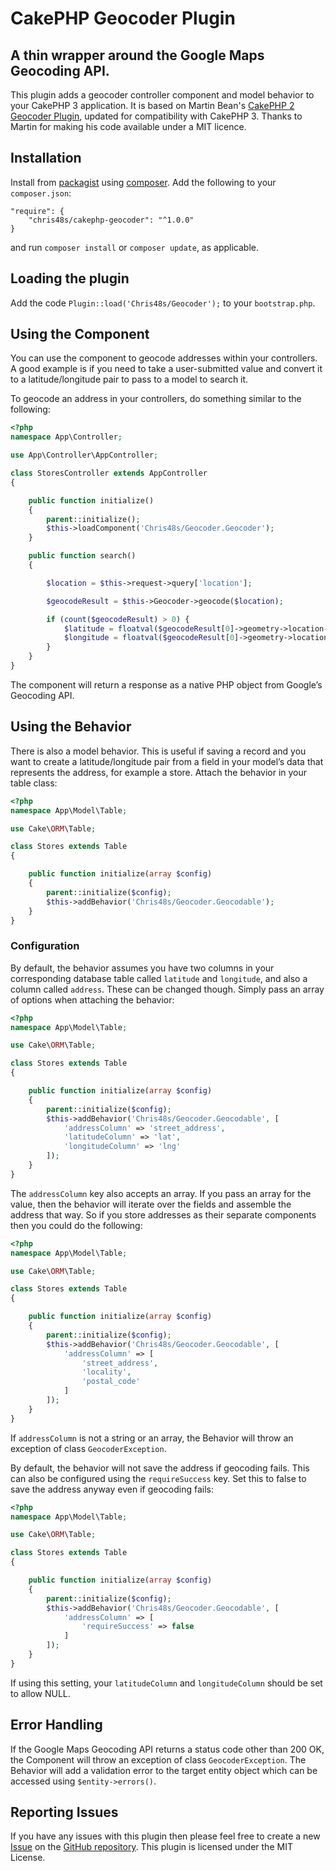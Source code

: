 # CakePHP Geocoder Plugin
## A thin wrapper around the Google Maps Geocoding API.

This plugin adds a geocoder controller component and model behavior to your CakePHP 3 application.
It is based on Martin Bean's [CakePHP 2 Geocoder Plugin](https://github.com/martinbean/cakephp-geocoding-plugin), updated for compatibility with CakePHP 3.
Thanks to Martin for making his code available under a MIT licence.

## Installation

Install from [packagist](https://packagist.org/packages/chris48s/cakephp-geocoder) using [composer](https://getcomposer.org/).
Add the following to your `composer.json`:

```
"require": {
    "chris48s/cakephp-geocoder": "^1.0.0"
}
```

and run `composer install` or `composer update`, as applicable.

## Loading the plugin

Add the code `Plugin::load('Chris48s/Geocoder');` to your `bootstrap.php`.

## Using the Component

You can use the component to geocode addresses within your controllers. A good example is if you need to take a user-submitted value and convert it to a latitude/longitude pair to pass to a model to search it.

To geocode an address in your controllers, do something similar to the following:

```php
<?php
namespace App\Controller;

use App\Controller\AppController;

class StoresController extends AppController
{

    public function initialize()
    {
        parent::initialize();
        $this->loadComponent('Chris48s/Geocoder.Geocoder');
    }

    public function search()
    {

        $location = $this->request->query['location'];

        $geocodeResult = $this->Geocoder->geocode($location);

        if (count($geocodeResult) > 0) {
            $latitude = floatval($geocodeResult[0]->geometry->location->lat);
            $longitude = floatval($geocodeResult[0]->geometry->location->lng);
        }
    }
}
```

The component will return a response as a native PHP object from Google’s Geocoding API.

## Using the Behavior

There is also a model behavior. This is useful if saving a record and you want to create a latitude/longitude pair from a field in your model’s data that represents the address, for example a store. Attach the behavior in your table class:

```php
<?php
namespace App\Model\Table;

use Cake\ORM\Table;

class Stores extends Table
{

    public function initialize(array $config)
    {
        parent::initialize($config);
        $this->addBehavior('Chris48s/Geocoder.Geocodable');
    }
}
```

### Configuration

By default, the behavior assumes you have two columns in your corresponding database table called `latitude` and `longitude`, and also a column called `address`. These can be changed though. Simply pass an array of options when attaching the behavior:

```php
<?php
namespace App\Model\Table;

use Cake\ORM\Table;

class Stores extends Table
{

    public function initialize(array $config)
    {
        parent::initialize($config);
        $this->addBehavior('Chris48s/Geocoder.Geocodable', [
            'addressColumn' => 'street_address',
            'latitudeColumn' => 'lat',
            'longitudeColumn' => 'lng'
        ]);
    }
}
```

The `addressColumn` key also accepts an array. If you pass an array for the value, then the behavior will iterate over the fields and assemble the address that way. So if you store addresses as their separate components then you could do the following:

```php
<?php
namespace App\Model\Table;

use Cake\ORM\Table;

class Stores extends Table
{

    public function initialize(array $config)
    {
        parent::initialize($config);
        $this->addBehavior('Chris48s/Geocoder.Geocodable', [
            'addressColumn' => [
                'street_address',
                'locality',
                'postal_code'
            ]
        ]);
    }
}
```

If `addressColumn` is not a string or an array, the Behavior will throw an exception of class `GeocoderException`.

By default, the behavior will not save the address if geocoding fails. This can also be configured using the `requireSuccess` key. Set this to false to save the address anyway even if geocoding fails:

```php
<?php
namespace App\Model\Table;

use Cake\ORM\Table;

class Stores extends Table
{

    public function initialize(array $config)
    {
        parent::initialize($config);
        $this->addBehavior('Chris48s/Geocoder.Geocodable', [
            'addressColumn' => [
                'requireSuccess' => false
            ]
        ]);
    }
}
```

If using this setting, your `latitudeColumn` and `longitudeColumn` should be set to allow NULL.

## Error Handling

If the Google Maps Geocoding API returns a status code other than 200 OK, the Component will throw an exception of class `GeocoderException`.
The Behavior will add a validation error to the target entity object which can be accessed using `$entity->errors()`.

## Reporting Issues

If you have any issues with this plugin then please feel free to create a new [Issue](https://github.com/chris48s/cakephp-geocoder/issues) on the [GitHub repository](https://github.com/chris48s/cakephp-geocoder). This plugin is licensed under the MIT License.
